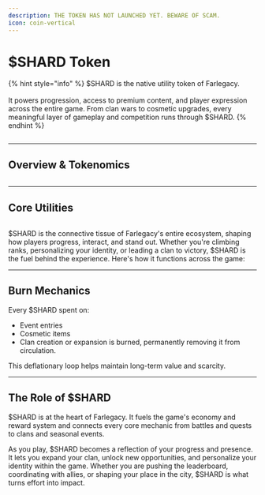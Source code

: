 ```yaml
---
description: THE TOKEN HAS NOT LAUNCHED YET. BEWARE OF SCAM.
icon: coin-vertical
---
```


# $SHARD Token

{% hint style="info" %}
$SHARD is the native utility token of Farlegacy.\
\
It powers progression, access to premium content, and player expression across the entire game. From clan wars to cosmetic upgrades, every meaningful layer of gameplay and competition runs through $SHARD.
{% endhint %}

<figure><img src="../.gitbook/assets/Group 342.png" alt=""><figcaption></figcaption></figure>

***

## Overview & Tokenomics

<figure><img src="../.gitbook/assets/Road (2).png" alt=""><figcaption></figcaption></figure>

***

## Core Utilities

<figure><img src="../.gitbook/assets/Rewardы.png" alt=""><figcaption></figcaption></figure>

$SHARD is the connective tissue of Farlegacy's entire ecosystem, shaping how players progress, interact, and stand out. Whether you're climbing ranks, personalizing your identity, or leading a clan to victory, $SHARD is the fuel behind the experience. Here's how it functions across the game:

***

## Burn Mechanics

Every $SHARD spent on:

* Event entries
* Cosmetic items
* Clan creation or expansion is burned, permanently removing it from circulation.

This deflationary loop helps maintain long-term value and scarcity.

***

## The Role of $SHARD

$SHARD is at the heart of Farlegacy. It fuels the game's economy and reward system and connects every core mechanic from battles and quests to clans and seasonal events.

As you play, $SHARD becomes a reflection of your progress and presence. It lets you expand your clan, unlock new opportunities, and personalize your identity within the game. Whether you are pushing the leaderboard, coordinating with allies, or shaping your place in the city, $SHARD is what turns effort into impact.

